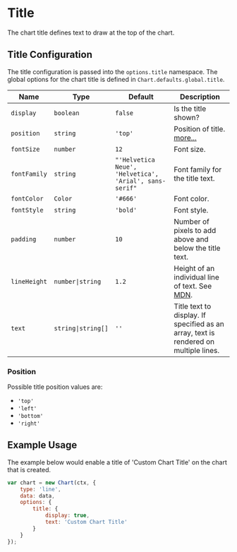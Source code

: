 # Title

The chart title defines text to draw at the top of the chart.

## Title Configuration
The title configuration is passed into the `options.title` namespace. The global options for the chart title is defined in `Chart.defaults.global.title`.

| Name | Type | Default | Description
| ---- | ---- | ------- | -----------
| `display` | `boolean` | `false` | Is the title shown?
| `position` | `string` | `'top'` | Position of title. [more...](#position)
| `fontSize` | `number` | `12` | Font size.
| `fontFamily` | `string` |  `"'Helvetica Neue', 'Helvetica', 'Arial', sans-serif"` | Font family for the title text.
| `fontColor` | `Color` | `'#666'` | Font color.
| `fontStyle` | `string` | `'bold'` | Font style.
| `padding` | `number` | `10` | Number of pixels to add above and below the title text.
| `lineHeight` | <code>number&#124;string</code> | `1.2` | Height of an individual line of text. See [MDN](https://developer.mozilla.org/en-US/docs/Web/CSS/line-height).
| `text` | <code>string&#124;string[]</code> | `''` | Title text to display. If specified as an array, text is rendered on multiple lines.

### Position
Possible title position values are:
* `'top'`
* `'left'`
* `'bottom'`
* `'right'`

## Example Usage

The example below would enable a title of 'Custom Chart Title' on the chart that is created.

```javascript
var chart = new Chart(ctx, {
    type: 'line',
    data: data,
    options: {
        title: {
            display: true,
            text: 'Custom Chart Title'
        }
    }
});
```
